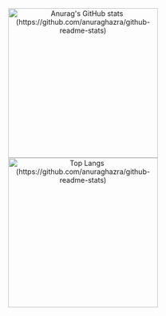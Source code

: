 <div align="center">
  <a href="#">
  <img height=300em src="https://github-readme-stats-delta-one-96.vercel.app/api?username=moraespaulolucas&show_icons=true&theme=dark&count_private=true" alt="Anurag's GitHub stats (https://github.com/anuraghazra/github-readme-stats)">
  </a>
  <a href="#">
  <img height=300rem src="https://github-readme-stats-delta-one-96.vercel.app/api/top-langs/?username=moraespaulolucas&theme=dark" alt="Top Langs (https://github.com/anuraghazra/github-readme-stats)">
  </a>  
</div>
